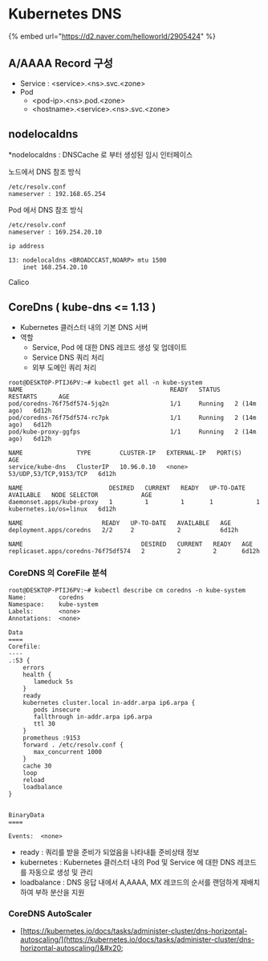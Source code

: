 # Kubernetes DNS

{% embed url="https://d2.naver.com/helloworld/2905424" %}

## A/AAAA Record 구성

* Service : \<service>.\<ns>.svc.\<zone>&#x20;
* Pod&#x20;
  * \<pod-ip>.\<ns>.pod.\<zone>
  * \<hostname>.\<service>.\<ns>.svc.\<zone>

## nodelocaldns

\*nodelocaldns : DNSCache 로 부터 생성된 임시 인터페이스

노드에서 DNS 참조 방식

```
/etc/resolv.conf
nameserver : 192.168.65.254
```

Pod 에서 DNS 참조 방식

```
/etc/resolv.conf
nameserver : 169.254.20.10
```

```
ip address

13: nodelocaldns <BROADCCAST,NOARP> mtu 1500
    inet 168.254.20.10
```



Calico





## CoreDns ( kube-dns <= 1.13 )

* Kubernetes 클러스터 내의 기본 DNS 서버
* 역할
  * Service, Pod 에 대한 DNS 레코드 생성 및 업데이트
  * Service DNS 쿼리 처리
  * 외부 도메인 쿼리 처리

```
root@DESKTOP-PTIJ6PV:~# kubectl get all -n kube-system
NAME                                         READY   STATUS    RESTARTS      AGE
pod/coredns-76f75df574-5jq2n                 1/1     Running   2 (14m ago)   6d12h
pod/coredns-76f75df574-rc7pk                 1/1     Running   2 (14m ago)   6d12h
pod/kube-proxy-ggfps                         1/1     Running   2 (14m ago)   6d12h

NAME               TYPE        CLUSTER-IP   EXTERNAL-IP   PORT(S)                  AGE
service/kube-dns   ClusterIP   10.96.0.10   <none>        53/UDP,53/TCP,9153/TCP   6d12h

NAME                        DESIRED   CURRENT   READY   UP-TO-DATE   AVAILABLE   NODE SELECTOR            AGE
daemonset.apps/kube-proxy   1         1         1       1            1           kubernetes.io/os=linux   6d12h

NAME                      READY   UP-TO-DATE   AVAILABLE   AGE
deployment.apps/coredns   2/2     2            2           6d12h

NAME                                 DESIRED   CURRENT   READY   AGE
replicaset.apps/coredns-76f75df574   2         2         2       6d12h
```



### CoreDNS 의 CoreFile 분석

```
root@DESKTOP-PTIJ6PV:~# kubectl describe cm coredns -n kube-system
Name:         coredns
Namespace:    kube-system
Labels:       <none>
Annotations:  <none>

Data
====
Corefile:
----
.:53 {
    errors
    health {
       lameduck 5s
    }
    ready
    kubernetes cluster.local in-addr.arpa ip6.arpa {
       pods insecure
       fallthrough in-addr.arpa ip6.arpa
       ttl 30
    }
    prometheus :9153
    forward . /etc/resolv.conf {
       max_concurrent 1000
    }
    cache 30
    loop
    reload
    loadbalance
}


BinaryData
====

Events:  <none>
```

* ready : 쿼리를 받을 준비가 되었음을 나타내틑 준비상태 정보
* kubernetes : Kubernetes 클러스터 내의 Pod 및 Service 에 대한 DNS 레코드를 자동으로 생성 및 관리&#x20;
* loadbalance : DNS 응답 내에서 A,AAAA, MX 레코드의 순서를 랜덤하게 재배치하여 부하 분산을 지원

### CoreDNS AutoScaler

* [https://kubernetes.io/docs/tasks/administer-cluster/dns-horizontal-autoscaling/](https://kubernetes.io/docs/tasks/administer-cluster/dns-horizontal-autoscaling/)&#x20;

&#x20;

